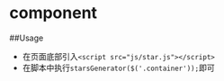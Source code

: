 component
=========
##Usage

* 在页面底部引入`<script src="js/star.js"></script>`
* 在脚本中执行`starsGenerator($('.container'));`即可
